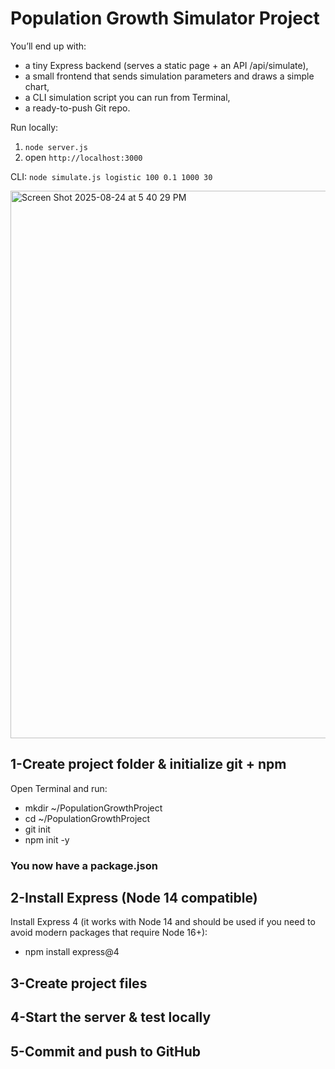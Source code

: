 # Population Growth Simulator Project
You’ll end up with:
- a tiny Express backend (serves a static page + an API /api/simulate),
- a small frontend that sends simulation parameters and draws a simple chart,
- a CLI simulation script you can run from Terminal,
- a ready-to-push Git repo. <br>

Run locally:
1. `node server.js`
2. open `http://localhost:3000`

CLI:
`node simulate.js logistic 100 0.1 1000 30`

<img width="695" height="876" alt="Screen Shot 2025-08-24 at 5 40 29 PM" src="https://github.com/user-attachments/assets/5a559fd0-2ae5-4bf6-874e-6d1e85a54ed8" />

## 1-Create project folder & initialize git + npm
Open Terminal and run:
- mkdir ~/PopulationGrowthProject
- cd ~/PopulationGrowthProject
- git init
- npm init -y
### You now have a package.json

## 2-Install Express (Node 14 compatible)
Install Express 4 (it works with Node 14 and should be used if you need to avoid modern packages that require Node 16+):
- npm install express@4

## 3-Create project files
## 4-Start the server & test locally
## 5-Commit and push to GitHub
